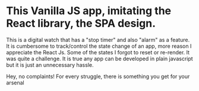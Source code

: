 # This Vanilla JS app, imitating the React library, the SPA design.
This is a digital watch that has a "stop timer" and also "alarm" as a feature.
It is cumbersome to track/control the state change of an app, more reason I appreciate the React Js.
Some of the states I forgot to reset or re-render. It was quite a challenge.
It is true any app can be developed in plain javascript but it is just an unnecessary hassle.

Hey, no complaints! For every struggle, there is something you get for your arsenal
